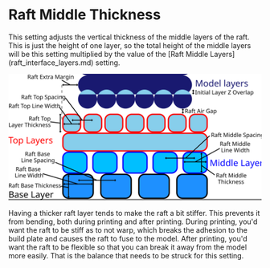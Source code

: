 Raft Middle Thickness
====
<!--if cura_version<5.0:This setting adjusts the vertical thickness of the middle layer of the raft.-->
<!--if cura_version>=5.0-->This setting adjusts the vertical thickness of the middle layers of the raft. This is just the height of one layer, so the total height of the middle layers will be this setting multiplied by the value of the [Raft Middle Layers](raft_interface_layers.md) setting.<!--endif-->

![Dimensions related to the raft](images/raft_dimensions.svg)

Having a thicker raft layer tends to make the raft a bit stiffer. This prevents it from bending, both during printing and after printing. During printing, you'd want the raft to be stiff as to not warp, which breaks the adhesion to the build plate and causes the raft to fuse to the model. After printing, you'd want the raft to be flexible so that you can break it away from the model more easily. That is the balance that needs to be struck for this setting.